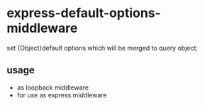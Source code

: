 # express-default-options-middleware
set {Object}default options which will be merged to query object;

## usage
* as loopback middleware
* for use as express middleware
